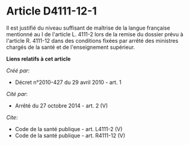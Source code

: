 # Article D4111-12-1

Il est justifié du niveau suffisant de maîtrise de la langue française mentionné au I de l'article L. 4111-2 lors de la
remise du dossier prévu à l'article R. 4111-12 dans des conditions fixées par arrêté des ministres chargés de la santé et de
l'enseignement supérieur.

**Liens relatifs à cet article**

_Créé par_:

  - Décret n°2010-427 du 29 avril 2010 - art. 1

_Cité par_:

  - Arrêté du 27 octobre 2014 - art. 2 (V)

_Cite_:

  - Code de la santé publique - art. L4111-2 (V)
  - Code de la santé publique - art. R4111-12 (V)
